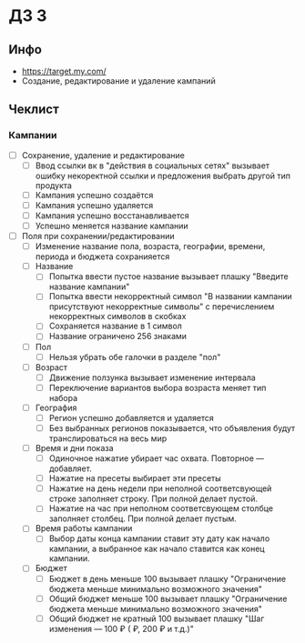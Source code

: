 # ДЗ 3 

## Инфо
- https://target.my.com/
- Создание, редактирование и удаление кампаний

## Чеклист
### Кампании
- [ ] Сохранение, удаление и редактирование
	- [ ] Ввод ccылки вк в "действия в социальных сетях" вызывает ошибку некоректной ссылки и предложения выбрать другой тип продукта
	- [ ] Кампания успешно создаётся
	- [ ] Кампания успешно удаляется
	- [ ] Кампания успешно восстанавливается
	- [ ] Успешно меняется название кампании
- [ ] Поля при сохранении/редактировании
	- [ ] Изменение название пола, возраста, географии, времени, периода и бюджета сохранияется
	- [ ] Название
		- [ ] Попытка ввести пустое название вызывает плашку "Введите название кампании"
		- [ ] Попытка ввести некорректный символ "В названии кампании присутствуют некорректные символы" с перечислением некорректных символов в скобках
		- [ ] Сохраняется название в 1 символ
		- [ ] Название ограничено 256 знаками
	- [ ] Пол
		- [ ] Нельзя убрать обе галочки в разделе "пол"
	- [ ] Возраст
		- [ ] Движение ползунка вызывает изменение интервала
		- [ ] Переключение вариантов выбора возраста меняет тип набора
	- [ ] География
		- [ ] Регион успешно добавляется и удаляется
		- [ ] Без выбранных регионов показывается, что объявления будут транслироваться на весь мир
	- [ ] Время и дни показа
		- [ ] Одиночное нажатие убирает час охвата. Повторное — добавляет.
		- [ ] Нажатие на пресеты выбирает эти пресеты
		- [ ] Нажатие на день недели при неполной соответсвующей строке заполняет строку. При полной делает пустой.
		- [ ] Нажатие на час при неполном соответсвующем столбце заполняет столбец. При полной делает пустым.
	- [ ] Время работы кампании
		- [ ] Выбор даты конца кампании ставит эту дату как начало кампании, а выбранное как начало ставится как конец кампании.
	- [ ] Бюджет
		- [ ] Бюджет в день меньше 100 вызывает плашку "Ограничение бюджета меньше минимально возможного значения"
		- [ ] Общий бюджет меньше 100 вызывает плашку "Ограничение бюджета меньше минимально возможного значения"
		- [ ] Общий бюджет не кратный 100 вызывает плашку "Шаг изменения — 100 ₽ ( ₽, 200 ₽ и т.д.)"